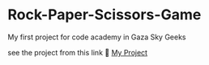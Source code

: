# Rock-Paper-Scissors-Game
My first project for code academy in Gaza Sky Geeks

see the project from this link 🔗 [My Project](https://3b00d99.github.io/Rock-Paper-Scissors-Game/)
